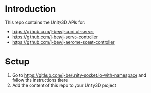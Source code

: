 # Introduction

This repo contains the Unity3D APIs for:

* https://github.com/j-be/vj-control-server
* https://github.com/j-be/vj-servo-controller
* https://github.com/j-be/vj-aerome-scent-controller

# Setup

1. Go to https://github.com/j-be/unity-socket.io-with-namespace and follow the
instructions there
1. Add the content of this repo to your Unity3D project 
